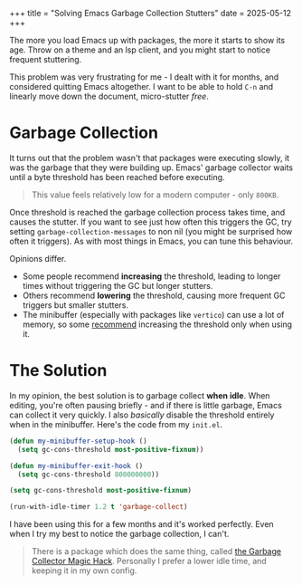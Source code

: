 +++
title = "Solving Emacs Garbage Collection Stutters"
date = 2025-05-12
+++

The more you load Emacs up with packages, the more it starts to show its age. Throw on a theme and an lsp client, and you might start to notice frequent stuttering. 

This problem was very frustrating for me - I dealt with it for months, and considered quitting Emacs altogether. I want to be able to hold `C-n` and linearly move down the document, micro-stutter *free*.


# Garbage Collection
It turns out that the problem wasn't that packages were executing slowly, it was the garbage that they were building up. Emacs' garbage collector waits until a byte threshold has been reached before executing. 
> This value feels relatively low for a modern computer - only `800KB`.

Once threshold is reached the garbage collection process takes time, and causes the stutter. If you want to see just how often this triggers the GC, try setting `garbage-collection-messages` to non nil (you might be surprised how often it triggers). As with most things in Emacs, you can tune this behaviour.

Opinions differ.
- Some people recommend **increasing** the threshold, leading to longer times without triggering the GC but longer stutters. 
- Others recommend **lowering** the threshold, causing more frequent GC triggers but smaller stutters.
- The minibuffer (especially with packages like `vertico`) can use a lot of memory, so some [recommend](https://bling.github.io/blog/2016/01/18/why-are-you-changing-gc-cons-threshold/) increasing the threshold only when using it.

# The Solution
In my opinion, the best solution is to garbage collect **when idle**. When editing, you're often pausing briefly - and if there is little garbage, Emacs can collect it very quickly.
I also *basically* disable the threshold entirely when in the minibuffer. Here's the code from my `init.el`.

```lisp
(defun my-minibuffer-setup-hook ()
  (setq gc-cons-threshold most-positive-fixnum))

(defun my-minibuffer-exit-hook ()
  (setq gc-cons-threshold 800000000))

(setq gc-cons-threshold most-positive-fixnum)

(run-with-idle-timer 1.2 t 'garbage-collect)
```

I have been using this for a few months and it's worked perfectly. Even when I try my best to notice the garbage collection, I can't.

> There is a package which does the same thing, called [the Garbage Collector Magic Hack](https://github.com/emacsmirror/gcmh). Personally I prefer a lower idle time, and keeping it in my own config. 
